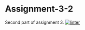 # Assignment-3-2
Second part of assignment 3.
 [![linter](https://github.com/Hannah-Jurewicz-Turner/Assignment-3-2/workflows/linter/badge.svg)](https://github.com/marketplace/actions/super-linter)
